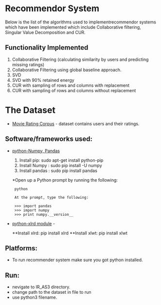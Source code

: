 # Recommendor System

Below is the list of the algorithms used to implementrecommendor systems which have been implemented which include Collaborative filtering, Singular Value Decomposition and CUR.

## Functionality Implemented

  1. Collaborative Filtering (calculating similarity by users and predicting missing ratings)
  2. Collaborative Filtering using global baseline approach.
  3. SVD
  4. SVD with 90% retained energy
  5. CUR with sampling of rows and columns with replacement
  6. CUR with sampling of rows and columns without replacement


# The Dataset 
 * [Movie Rating Corpus](http://www.ieor.berkeley.edu/~goldberg/jester-data/) - dataset contains users and their ratings.


## Software/frameworks used:

 * [python-Numpy, Pandas](https://pandas.pydata.org/pandas-docs/stable/install.html) 
 
    1. Install pip: sudo apt-get install python-pip
    2. Install Numpy : sudo pip install -U numpy
    3. Install pandas : sudo pip install pandas
    
    *Open up a Python prompt by running the following:

		python

		At the prompt, type the following:
		
		>>> import pandas
 		>>> import numpy
 		>>> print numpy.__version__


 * [python-xlrd module](https://www.loomio.org/) - 
 	
 	**Install xlrd: pip install xlrd
 	**Install xlwt: pip install xlwt
 
 
 
## Platforms:

 * To run recommender system make sure you got python installed.
 
## Run:
 * nevigate to IR_AS3 directory.
 * change path to the dataset in file to run 
 * use python3 filename. 
 